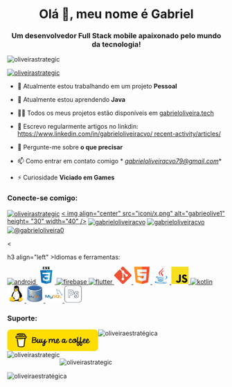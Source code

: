 <h1 align="center">Olá 👋, meu nome é Gabriel</h1>
<h3 align="center">Um desenvolvedor Full Stack mobile apaixonado pelo mundo da tecnologia!</h3>

<p align="left"> <img src="https://komarev.com/ghpvc/?username=oliveirastrategic&label=Profile%20views&color=19a442&style=plastic" alt="oliveirastrategic" /> </p>

<p align="left"> <a href ="https://github.com/ryo-ma/github-profile-trophy"><img src="https://github-profile-trophy.vercel.app/?username=oliveirastrategic" alt="oliveirastrategic" /></a> </p>


- 🔭 Atualmente estou trabalhando em um projeto **Pessoal**

- 🌱 Atualmente estou aprendendo **Java**

- 👨‍💻 Todos os meus projetos estão disponíveis em [gabrieloliveira.tech](gabrieloliveira.tech)

- 📝 Escrevo regularmente artigos no linkdin: [https://www.linkedin.com/in/gabrieloliveiracvo/ recent-activity/articles/](https://www.linkedin.com/in/gabrieloliveiracvo/recent-activity/articles/)

- 💬 Pergunte-me sobre **o que precisar**

- 📫 Como entrar em contato comigo * *gabrieloliveiracvo79@gmail.com**

- ⚡ Curiosidade **Viciado em Games**

<h3 align="left">Conecte-se comigo:</h3>
<p align="left">
<a href="https:/ /dev.to/oliveirastrategic" target="blank"><img align="center" src="https://raw.githubusercontent.com/rahuldkjain/github-profile-readme-generator/master/src/images/icons /Social/devto.svg" alt="oliveirastrategic" height="30" width="40" /></a>
<a href="https://twitter.com/gabrieolive1" target="blank">< img align="center" src="iconi/x.png" alt="gabrieolive1" height= "30" width="40" /></a>
<a href="https://linkedin.com/in/gabrieloliveiracvo" target="blank"><img align="center" src="https:/ /raw.githubusercontent.com/rahuldkjain/github-profile-readme-generator/master/src/images/icons/Social/linked-in-alt.svg" alt="gabrieloliveiracvo" height="30" width="40" /></a>
<a href="https://instagram.com/gabrieloliveiracvo" target="blank"><img align="center" src="https://raw.githubusercontent.com/rahuldkjain/github-profile-readme-generator/master/src/images/icons/Social/instagram.svg" alt="gabrieloliveiracvo" height="30" width="40" /></a>
<a href ="https://www.youtube.com/c/@gabrieloliveira0" target="blank"><img align="center" src="https://raw.githubusercontent.com/rahuldkjain/github-profile-readme -generator/master/src/images/icons/Social/youtube.svg" alt="@gabrieloliveira0" height="30" width="40" /></a> </p>
<

h3 align="left" >Idiomas e ferramentas:</h3>
<p align="left"> <a href="https://developer.android.com" target="_blank" rel="noreferrer"> <img src="https://raw.githubusercontent.com/devicons /devicon/master/icons/android/android-original-wordmark.svg" alt="android" width="40" height="40"/> </a> <a href="https://www.w3schools .com/css/" target="_blank" rel="noreferrer"> <img src="https://raw.githubusercontent.com/devicons/devicon/master/icons/css3/css3-original-wordmark.svg" alt="css3" width="40" height="40"/> </a> <a href="https://firebase.google.com/" target="_blank" rel="noreferrer"> <img src="https://www.vectorlogo.zone/logos/firebase/firebase-icon.svg" alt="firebase" width="40" height="40"/> </a> <a href="https ://flutter.dev" target="_blank" rel="noreferrer"> <img src="https://www.vectorlogo.zone/logos/flutterio/flutterio-icon.svg" alt="flutter" width= "40" height="40"/> </a> <a href="https://git-scm.com/" target="_blank" rel="noreferrer"> <img src="iconi/GIT.png" alt="git" width="40" height="40"/> </a> <a href="https:// www.w3.org/html/" target="_blank" rel="noreferrer"> <img src="iconi/html5.png" alt="html5" width="40" height="40"/> </a> <a href="https://www.java.com" target="_blank" rel="noreferrer"> <img src="https://raw.githubusercontent.com/devicons/devicon/master/icons/java/java-original.svg" alt="java" width="40" height="40"/> </ a> <a href="https://developer.mozilla.org/en-US/docs/Web/JavaScript" target="_blank" rel="noreferrer"> <img src="iconi/javascript.png" alt="javascript" width="40" height="40"/> </a> <a href="https://kotlinlang .org" target="_blank" rel="noreferrer"> <img src="https://www.vectorlogo.zone/logos/kotlinlang/kotlinlang-icon.svg" alt="kotlin" width="40" height="40"/> </a> <a href="https://www.linux.org/" target="_blank" rel="noreferrer"> <img src="https://raw.githubusercontent.com/devicons/devicon/master/icons/linux/linux-original.svg" alt="linux" width="40" height="40"/> </ a> <a href="https://www.microsoft.com/en-us/sql-server" target="_blank" rel="noreferrer"> <img src="iconi/mysql.png" alt="mssql" width="40" height="40"/> </a> <a href="https://www.mysql.com /" target="_blank" rel="noreferrer"> <img src="https://raw.githubusercontent.com/devicons/devicon/master/icons/mysql/mysql-original-wordmark.svg" alt="mysql " width="40" height="40"/> </a> <a href="https://www.photoshop.com/en" target="_blank" rel="noreferrer"> <img src="https://raw.githubusercontent.com/devicons/devicon/master/icons/photoshop/photoshop-line.svg" alt="photoshop" width="40" height="40"/> </a> </p >


<h3 align="left">Suporte:</h3>
<p> <a href="https://www.buymeacoffee.com/oliveirastrategic"> <img align="left" src="iconi/buymeacoffee.png" height="50" width="210" alt="oliveirastrategic" /></a> <a href="https://ko-fi.com /oliveiraestratégica"> <img align="left" src="https://cdn.ko-fi.com/cdn/kofi3.png?v=3" height="50" width="210" alt="oliveiraestratégica " /></a> </p><br><br>


<p><img align="left" src="https://github-readme-stats.vercel.app/api/top-langs?username=oliveirastrategic&show_icons=true&theme=dark&text_color=1daa53&locale=en&layout=compact" alt=" oliveirastrategic" /></p>

<p> <img align="center" src="https://github-readme-stats.vercel.app/api?username=oliveirastrategic&show_icons=true&theme=dark&text_color=1c923f&locale=en " alt="oliveirastrategic" /></p>

<p><img align="center" src="https://github-readme-streak-stats.herokuapp.com/?user=oliveirastrategic&theme=dark" alt= "oliveiraestratégica" /></p>

